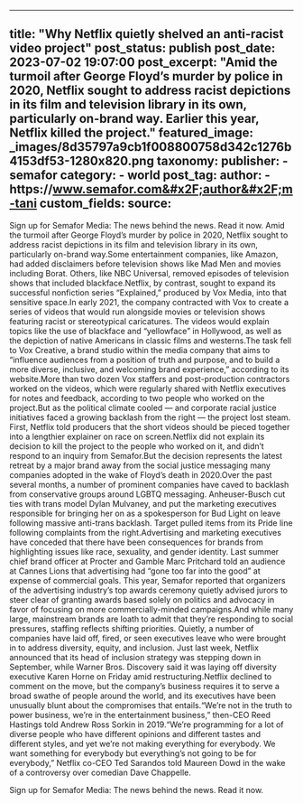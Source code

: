 
---
title: "Why Netflix quietly shelved an anti-racist video project" 
post_status: publish
post_date: 2023-07-02 19:07:00 
post_excerpt: "Amid the turmoil after George Floyd’s murder by police in 2020, Netflix sought to address racist depictions in its film and television library in its own, particularly on-brand way. Earlier this year, Netflix killed the project."
featured_image: _images/8d35797a9cb1f008800758d342c1276b4153df53-1280x820.png 
taxonomy:
    publisher:
        - semafor
    category:
        - world 
    post_tag:
    author:
        - https:&#x2F;&#x2F;www.semafor.com&#x2F;author&#x2F;m-tani
custom_fields:
    source: 
---
Sign up for Semafor Media: The news behind the news. Read it now. Amid the turmoil after George Floyd’s murder by police in 2020, Netflix sought to address racist depictions in its film and television library in its own, particularly on-brand way.Some entertainment companies, like Amazon, had added disclaimers before television shows like Mad Men and movies including Borat. Others, like NBC Universal, removed episodes of television shows that included blackface.Netflix, by contrast, sought to expand its successful nonfiction series “Explained,” produced by Vox Media, into that sensitive space.In early 2021, the company contracted with Vox to create a series of videos that would run alongside movies or television shows featuring racist or stereotypical caricatures. The videos would explain topics like the use of blackface and “yellowface” in Hollywood, as well as the depiction of native Americans in classic films and westerns.The task fell to Vox Creative, a brand studio within the media company that aims to “influence audiences from a position of truth and purpose, and to build a more diverse, inclusive, and welcoming brand experience,” according to its website.More than two dozen Vox staffers and post-production contractors worked on the videos, which were regularly shared with Netflix executives for notes and feedback, according to two people who worked on the project.But as the political climate cooled — and corporate racial justice initiatives faced a growing backlash from the right — the project lost steam. First, Netflix told producers that the short videos should be pieced together into a lengthier explainer on race on screen.Netflix did not explain its decision to kill the project to the people who worked on it, and didn’t respond to an inquiry from Semafor.But the decision represents the latest retreat by a major brand away from the social justice messaging many companies adopted in the wake of Floyd’s death in 2020.Over the past several months, a number of prominent companies have caved to backlash from conservative groups around LGBTQ messaging. Anheuser-Busch cut ties with trans model Dylan Mulvaney, and put the marketing executives responsible for bringing her on as a spokesperson for Bud Light on leave following massive anti-trans backlash. Target pulled items from its Pride line following complaints from the right.Advertising and marketing executives have conceded that there have been consequences for brands from highlighting issues like race, sexuality, and gender identity. Last summer chief brand officer at Procter and Gamble Marc Pritchard told an audience at Cannes Lions that advertising had “gone too far into the good” at expense of commercial goals. This year, Semafor reported that organizers of the advertising industry’s top awards ceremony quietly advised jurors to steer clear of granting awards based solely on politics and advocacy in favor of focusing on more commercially-minded campaigns.And while many large, mainstream brands are loath to admit that they’re responding to social pressures, staffing reflects shifting priorities. Quietly, a number of companies have laid off, fired, or seen executives leave who were brought in to address diversity, equity, and inclusion. Just last week, Netflix announced that its head of inclusion strategy was stepping down in September, while Warner Bros. Discovery said it was laying off diversity executive Karen Horne on Friday amid restructuring.Netflix declined to comment on the move, but the company’s business requires it to serve a broad swathe of people around the world, and its executives have been unusually blunt about the compromises that entails.“We’re not in the truth to power business, we’re in the entertainment business,” then-CEO Reed Hastings told Andrew Ross Sorkin in 2019.“We’re programming for a lot of diverse people who have different opinions and different tastes and different styles, and yet we’re not making everything for everybody. We want something for everybody but everything’s not going to be for everybody,” Netflix co-CEO Ted Sarandos told Maureen Dowd in the wake of a controversy over comedian Dave Chappelle.

Sign up for Semafor Media: The news behind the news. Read it now. 